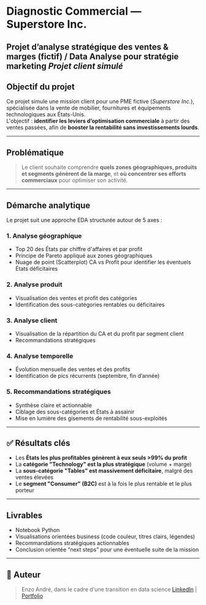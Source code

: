 # Diagnostic Commercial — Superstore Inc.  
**Projet d’analyse stratégique des ventes & marges (fictif) / Data Analyse pour stratégie marketing**
*Projet client simulé*
---

## Objectif du projet  
Ce projet simule une mission client pour une PME fictive (*Superstore Inc.*), spécialisée dans la vente de mobilier, fournitures et équipements technologiques aux États-Unis.  
L'objectif : **identifier les leviers d’optimisation commerciale** à partir des ventes passées, afin de **booster la rentabilité sans investissements lourds**.

---

## Problématique  
> Le client souhaite comprendre **quels zones géographiques, produits et segments génèrent de la marge**, et **où concentrer ses efforts commerciaux** pour optimiser son activité.

---

## Démarche analytique  

Le projet suit une approche EDA structurée autour de 5 axes :

### 1. Analyse géographique  
- Top 20 des États par chiffre d'affaires et par profit  
- Principe de Pareto appliqué aux zones géographiques  
- Nuage de point (Scatterplot) CA vs Profit pour identifier les éventuels États déficitaires

### 2. Analyse produit  
- Visualisation des ventes et profit des catégories
- Identification des sous-catégories rentables ou déficitaires

### 3. Analyse client  
- Visualisation de la répartition du CA et du profit par segment client
- Recommandations stratégiques

### 4. Analyse temporelle  
- Évolution mensuelle des ventes et des profits  
- Identification de pics récurrents (septembre, fin d’année)

### 5. Recommandations stratégiques  
- Synthèse claire et actionnable 
- Ciblage des sous-catégories et États à assainir  
- Mise en lumière des gisements de rentabilité sous-exploités

---

## ✅ Résultats clés  
- Les **États les plus profitables génèrent à eux seuls >99% du profit**  
- La **catégorie "Technology" est la plus stratégique** (volume + marge)  
- La **sous-catégorie "Tables" est massivement déficitaire**, malgré des ventes élevées  
- Le **segment "Consumer" (B2C)** est à la fois le plus rentable et le plus porteur

---

## Livrables  
- Notebook Python 
- Visualisations orientées business (code couleur, titres clairs, légendes)
- Recommandations stratégiques actionnables  
- Conclusion orientée “next steps” pour une éventuelle suite de la mission


---

## 👤 Auteur
> Enzo André, dans le cadre d'une transition en data science
> [LinkedIn](https://www.linkedin.com/in/enzoandre/) | [Portfolio](https://github.com/enzo-andre)
